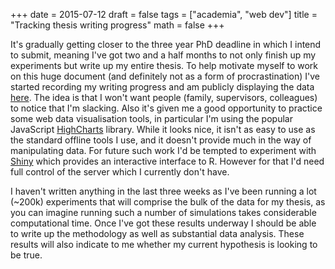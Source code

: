 +++
date = 2015-07-12
draft = false
tags = ["academia", "web dev"]
title = "Tracking thesis writing progress"
math = false
+++

It's gradually getting closer to the three year PhD deadline in which I intend to submit, meaning I've got two and a half months to not only finish up my experiments but write up my entire thesis. To help motivate myself to work on this huge document (and definitely not as a form of procrastination) I've started recording my writing progress and am publicly displaying the data [here](http://www.stuartlacy.co.uk/thesisprogress/progress.html). The idea is that I won't want people (family, supervisors, colleagues) to notice that I'm slacking. Also it's given me a good opportunity to practice some web data visualisation tools, in particular I'm using the popular JavaScript [HighCharts](http://www.highcharts.com) library. While it looks nice, it isn't as easy to use as the standard offline tools I use, and it doesn't provide much in the way of manipulating data. For future such work I'd be tempted to experiment with [Shiny](http://www.shiny.rstudio.com) which provides an interactive interface to R. However for that I'd need full control of the server which I currently don't have.

I haven't written anything in the last three weeks as I've been running a lot (~200k) experiments that will comprise the bulk of the data for my thesis, as you can imagine running such a number of simulations takes considerable computational time. Once I've got these results underway I should be able to write up the methodology as well as substantial data analysis. These results will also indicate to me whether my current hypothesis is looking to be true.

